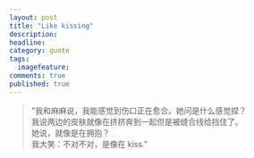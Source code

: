 ```yaml
---
layout: post  
title: "Like kissing"  
description:   
headline:   
category: quote  
tags:   
  imagefeature:   
comments: true  
published: true  
---
```


> "我和麻麻说，我能感觉到伤口正在愈合。她问是什么感觉捏？  
> 我说两边的皮肤就像在挤挤奔到一起但是被缝合线给挡住了。  
> 她说，就像是在拥抱？  
> 我大笑：不对不对，是像在 kiss."

